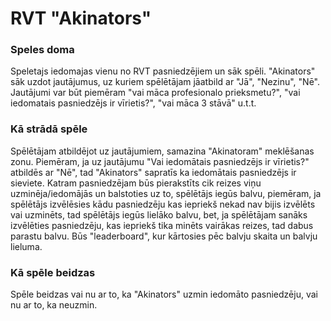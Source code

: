 # RVT "Akinators"

### Speles doma
Speletajs iedomajas vienu no RVT pasniedzējiem un sāk spēli. "Akinators" sāk uzdot jautājumus, uz kuriem spēlētājam jāatbild ar "Jā", "Nezinu", "Nē". Jautājumi var būt piemēram "vai māca profesionalo prieksmetu?", "vai iedomatais pasniedzējs ir vīrietis?", "vai māca 3 stāvā" u.t.t. 

### Kā strādā spēle
Spēlētājam atbildējot uz jautājumiem, samazina "Akinatoram" meklēšanas zonu. Piemēram, ja uz jautājumu "Vai iedomātais pasniedzējs ir vīrietis?" atbildēs ar "Nē", tad "Akinators" sapratīs ka iedomātais pasniedzējs ir sieviete. Katram pasniedzējam būs pierakstīts cik reizes viņu uzminēja/iedomājās un balstoties uz to, spēlētājs iegūs balvu, piemēram, ja spēlētājs izvēlēsies kādu pasniedzēju kas iepriekš nekad nav bijis izvēlēts vai uzminēts, tad spēlētājs iegūs lielāko balvu, bet, ja spēlētājam sanāks izvēlēties pasniedzēju, kas iepriekš tika minēts vairākas reizes, tad dabus parastu balvu. Būs "leaderboard", kur kārtosies pēc balvju skaita un balvju lieluma.   

### Kā spēle beidzas
Spēle beidzas vai nu ar to, ka "Akinators" uzmin iedomāto pasniedzēju, vai nu ar to, ka neuzmin.

